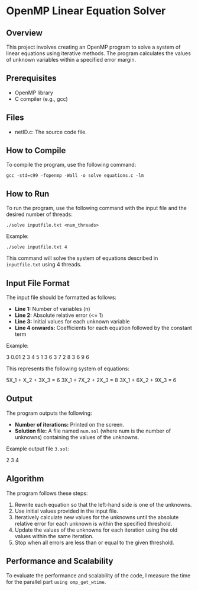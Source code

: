 # OpenMP Linear Equation Solver

## Overview

This project involves creating an OpenMP program to solve a system of linear equations using iterative methods. The program calculates the values of unknown variables within a specified error margin.

## Prerequisites

  - OpenMP library
  - C compiler (e.g., gcc)

## Files

  - netID.c: The source code file.

## How to Compile

To compile the program, use the following command:

`gcc -std=c99 -fopenmp -Wall -o solve equations.c -lm`

## How to Run

To run the program, use the following command with the input file and the desired number of threads:

`./solve inputfile.txt <num_threads>`

Example:

`./solve inputfile.txt 4`

This command will solve the system of equations described in `inputfile.txt` using 4 threads.

## Input File Format

The input file should be formatted as follows:

  - **Line 1:** Number of variables (n)
  - **Line 2:** Absolute relative error (<= 1)
  - **Line 3:** Initial values for each unknown variable
  - **Line 4 onwards:** Coefficients for each equation followed by the constant term

Example:

3
0.01
2 3 4
5 1 3 6
3 7 2 8
3 6 9 6

This represents the following system of equations:

5X_1 + X_2 + 3X_3 = 6
3X_1 + 7X_2 + 2X_3 = 8
3X_1 + 6X_2 + 9X_3 = 6

## Output

The program outputs the following:
  - **Number of iterations:** Printed on the screen.
  - **Solution file:** A file named `num.sol` (where num is the number of unknowns) containing the values of the unknowns.

Example output file `3.sol`:

2
3
4

## Algorithm

The program follows these steps:

  1. Rewrite each equation so that the left-hand side is one of the unknowns.
  2. Use initial values provided in the input file.
  3. Iteratively calculate new values for the unknowns until the absolute relative error for each unknown is within the specified threshold.
  4. Update the values of the unknowns for each iteration using the old values within the same iteration.
  5. Stop when all errors are less than or equal to the given threshold.

## Performance and Scalability

To evaluate the performance and scalability of the code, I measure the time for the parallel part `using omp_get_wtime`.
